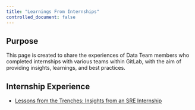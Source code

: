 ```yaml
---
title: "Learnings From Internships"
controlled_document: false
---
```


## Purpose

This page is created to share the experiences of Data Team members who completed internships with various teams within GitLab, with the aim of providing insights, learnings, and best practices.

## Internship Experience

* [Lessons from the Trenches: Insights from an SRE Internship](/handbook/enterprise-data/internship-experience/lessons-from-the-trenches-ved-prakash.md)

